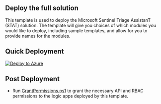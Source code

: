 ## Deploy the full solution

This template is used to deploy the Microsoft Sentinel Triage AssistanT (STAT) solution.  The template will give you choices of which modules you would like to deploy, including sample templates, and allow for you to provide names for the modules.

## Quick Deployment

[![Deploy to Azure](https://aka.ms/deploytoazurebutton)](https://portal.azure.com/#create/Microsoft.Template/uri/https%3A%2F%2Fraw.githubusercontent.com%2Fbriandelmsft%2FSentinelAutomationModules%2Fmain%2FDeploy%2Fazuredeploy.json/createUIDefinitionUri/https%3A%2F%2Fraw.githubusercontent.com%2Fbriandelmsft%2FSentinelAutomationModules%2Fmain%2FDeploy%2FcreateUiDefinition.json)

## Post Deployment

* Run [GrantPermissions.ps1](GrantPermissions.ps1) to grant the necessary API and RBAC permissions to the logic apps deployed by this template.
